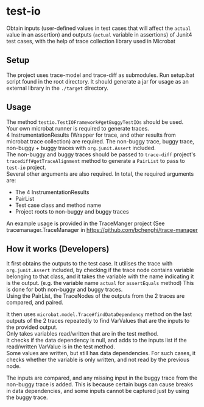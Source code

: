 # test-io
Obtain inputs (user-defined values in test cases that will affect the `actual` value in an assertion) and outputs (`actual` variable in assertions) of Junit4 test cases, with the help of trace collection library used in Microbat

## Setup
The project uses trace-model and trace-diff as submodules.
Run setup.bat script found in the root directory.
It should generate a jar for usage as an external library in the `./target` directory.

## Usage
The method `testio.TestIOFramework#getBuggyTestIOs` should be used.<br/>
Your own microbat runner is required to generate traces.<br/>
4 InstrumentationResults (Wrapper for trace, and other results from microbat trace collection) are required. The non-buggy trace, buggy trace, non-buggy + buggy traces with `org.junit.Assert` included.<br/>
The non-buggy and buggy traces should be passed to `trace-diff` project's `tracediff#getTraceAlignment` method to generate a `PairList` to pass to `test-io` project.<br/>
Several other arguments are also required.
In total, the required arguments are:
- The 4 InstrumentationResults
- PairList
- Test case class and method name
- Project roots to non-buggy and buggy traces

An example usage is provided in the TraceManger project (See tracemanager.TraceManager in https://github.com/bchenghi/trace-manager

## How it works (Developers)
It first obtains the outputs to the test case.
It utilises the trace with `org.junit.Assert` included, by checking if the trace node contains variable belonging to that class, and it takes the variable with the name indicating it is the output. (e.g. the variable name `actual` for `assertEquals` method)
This is done for both non-buggy and buggy traces.<br/>
Using the PairList, the TraceNodes of the outputs from the 2 traces are compared, and paired.

It then uses `microbat.model.Trace#findDataDependency` method on the last outputs of the 2 traces repeatedly to find VarValues that are the inputs to the provided output.<br/>
Only takes variables read/written that are in the test method.<br/>
It checks if the data dependency is null, and adds to the inputs list if the read/written VarValue is in the test method.<br/>
Some values are written, but still has data dependencies. For such cases, it checks whether the variable is only written, and not read by the previous node. <br/>

The inputs are compared, and any missing input in the buggy trace from the non-buggy trace is added. This is because certain bugs can cause breaks in data dependencies, and some inputs cannot be captured just by using the buggy trace.
